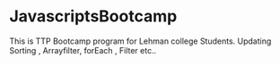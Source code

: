 # JavascriptsBootcamp

This is TTP Bootcamp program for Lehman college Students. 
Updating Sorting , Arrayfilter, forEach , Filter etc..
